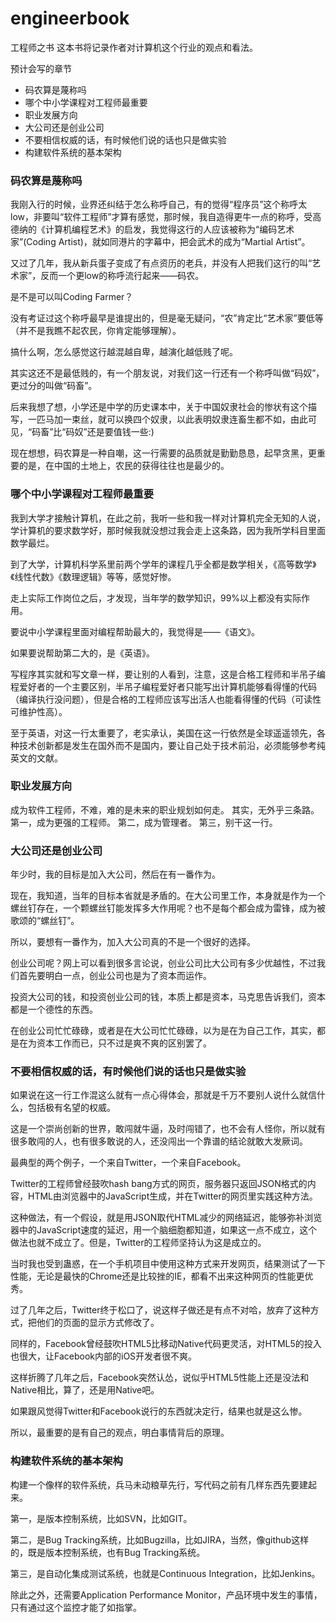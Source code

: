 engineerbook
============

工程师之书
这本书将记录作者对计算机这个行业的观点和看法。

预计会写的章节

* 码农算是蔑称吗
* 哪个中小学课程对工程师最重要
* 职业发展方向
* 大公司还是创业公司
* 不要相信权威的话，有时候他们说的话也只是做实验
* 构建软件系统的基本架构

### 码农算是蔑称吗

我刚入行的时候，业界还纠结于怎么称呼自己，有的觉得“程序员”这个称呼太low，非要叫“软件工程师”才算有感觉，那时候，我自造得更牛一点的称呼，受高德纳的《计算机编程艺术》的启发，我觉得这行的人应该被称为“编码艺术家”(Coding Artist)，就如同港片的字幕中，把会武术的成为“Martial Artist”。

又过了几年，我从新兵蛋子变成了有点资历的老兵，并没有人把我们这行的叫“艺术家”，反而一个更low的称呼流行起来——码农。

是不是可以叫Coding Farmer？

没有考证过这个称呼最早是谁提出的，但是毫无疑问，“农”肯定比“艺术家”要低等（并不是我瞧不起农民，你肯定能够理解）。

搞什么啊，怎么感觉这行越混越自卑，越演化越低贱了呢。

其实这还不是最低贱的，有一个朋友说，对我们这一行还有一个称呼叫做“码奴”，更过分的叫做“码畜”。

后来我想了想，小学还是中学的历史课本中，关于中国奴隶社会的惨状有这个描写，一匹马加一束丝，就可以换四个奴隶，以此表明奴隶连畜生都不如，由此可见，“码畜”比“码奴”还是要值钱一些:)

现在想想，码农算是一种自嘲，这一行需要的品质就是勤勤恳恳，起早贪黑，更重要的是，在中国的土地上，农民的获得往往也是最少的。


### 哪个中小学课程对工程师最重要

我到大学才接触计算机，在此之前，我听一些和我一样对计算机完全无知的人说，学计算机的要求数学好，那时候我就没想过我会走上这条路，因为我所学科目里面数学最烂。

到了大学，计算机科学系里前两个学年的课程几乎全都是数学相关，《高等数学》《线性代数》《数理逻辑》等等，感觉好惨。

走上实际工作岗位之后，才发现，当年学的数学知识，99%以上都没有实际作用。

要说中小学课程里面对编程帮助最大的，我觉得是——《语文》。

如果要说帮助第二大的，是《英语》。

写程序其实就和写文章一样，要让别的人看到，注意，这是合格工程师和半吊子编程爱好者的一个主要区别，半吊子编程爱好者只能写出计算机能够看得懂的代码（编译执行没问题），但是合格的工程师应该写出活人也能看得懂的代码（可读性可维护性高）。

至于英语，对这一行太重要了，老实承认，美国在这一行依然是全球遥遥领先，各种技术创新都是发生在国外而不是国内，要让自己处于技术前沿，必须能够参考纯英文的文献。

### 职业发展方向

成为软件工程师，不难，难的是未来的职业规划如何走。
其实，无外乎三条路。
第一，成为更强的工程师。
第二，成为管理者。
第三，别干这一行。

###  大公司还是创业公司

年少时，我的目标是加入大公司，然后在有一番作为。

现在，我知道，当年的目标本省就是矛盾的。在大公司里工作，本身就是作为一个螺丝钉存在，一个颗螺丝钉能发挥多大作用呢？也不是每个都会成为雷锋，成为被歌颂的“螺丝钉”。

所以，要想有一番作为，加入大公司真的不是一个很好的选择。

创业公司呢？网上可以看到很多言论说，创业公司比大公司有多少优越性，不过我们首先要明白一点，创业公司也是为了资本而运作。

投资大公司的钱，和投资创业公司的钱，本质上都是资本，马克思告诉我们，资本都是一个德性的东西。

在创业公司忙忙碌碌，或者是在大公司忙忙碌碌，以为是在为自己工作，其实，都是在为资本工作而已，只不过是爽不爽的区别罢了。


### 不要相信权威的话，有时候他们说的话也只是做实验

如果说在这一行工作混这么就有一点心得体会，那就是千万不要别人说什么就信什么，包括极有名望的权威。

这是一个崇尚创新的世界，敢闯就牛逼，及时闯错了，也不会有人怪你，所以就有很多敢闯的人，也有很多敢说的人，还没闯出一个靠谱的结论就敢大发厥词。

最典型的两个例子，一个来自Twitter，一个来自Facebook。

Twitter的工程师曾经鼓吹hash bang方式的网页，服务器只返回JSON格式的内容，HTML由浏览器中的JavaScript生成，并在Twitter的网页里实践这种方法。

这种做法，有一个假设，就是用JSON取代HTML减少的网络延迟，能够弥补浏览器中的JavaScript速度的延迟，用一个脑细胞都知道，如果这一点不成立，这个做法也就不成立了。但是，Twitter的工程师坚持认为这是成立的。

当时我也受到蛊惑，在一个手机项目中使用这种方式来开发网页，结果测试了一下性能，无论是最快的Chrome还是比较挫的IE，都看不出来这种网页的性能更优秀。

过了几年之后，Twitter终于松口了，说这样子做还是有点不对哈，放弃了这种方式，把他们的页面的显示方式修改了。

同样的，Facebook曾经鼓吹HTML5比移动Native代码更灵活，对HTML5的投入也很大，让Facebook内部的iOS开发者很不爽。

这样折腾了几年之后，Facebook突然认怂，说似乎HTML5性能上还是没法和Native相比，算了，还是用Native吧。

如果跟风觉得Twitter和Facebook说行的东西就决定行，结果也就是这么惨。

所以，最重要的是有自己的观点，明白事情背后的原理。

### 构建软件系统的基本架构

构建一个像样的软件系统，兵马未动粮草先行，写代码之前有几样东西先要建起来。

第一，是版本控制系统，比如SVN，比如GIT。

第二，是Bug Tracking系统，比如Bugzilla，比如JIRA，当然，像github这样的，既是版本控制系统，也有Bug Tracking系统。

第三，是自动化集成测试系统，也就是Continuous Integration，比如Jenkins。

除此之外，还需要Application Performance Monitor，产品环境中发生的事情，只有通过这个监控才能了如指掌。
